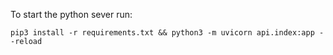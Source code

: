 To start the python sever run:

``` 
pip3 install -r requirements.txt && python3 -m uvicorn api.index:app --reload